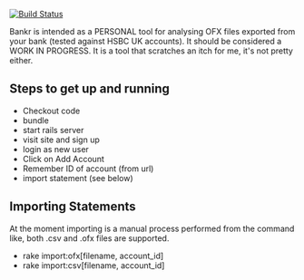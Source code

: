 [![Build Status](https://secure.travis-ci.org/johnbeynon/bankr.png?branch=master)](https://travis-ci.org/johnbeynon/bankr)

Bankr is intended as a PERSONAL tool for analysing OFX files exported from your bank (tested against HSBC UK accounts). It should be
considered a WORK IN PROGRESS. It is a tool that scratches an itch for me, it's not pretty either.

Steps to get up and running
-------------

* Checkout code
* bundle
* start rails server
* visit site and sign up
* login as new user
* Click on Add Account
* Remember ID of account (from url)
* import statement (see below)

Importing Statements
-------------

At the moment importing is a manual process performed from the command like, both .csv and .ofx files are supported.

* rake import:ofx[filename, account_id]
* rake import:csv[filename, account_id]
